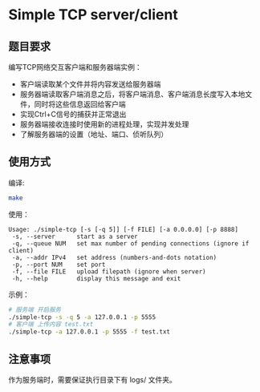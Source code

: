 # Simple TCP server/client

## 题目要求

编写TCP网络交互客户端和服务器端实例：

- 客户端读取某个文件并将内容发送给服务器端
- 服务器端读取客户端消息之后，将客户端消息、客户端消息长度写入本地文件，同时将这些信息返回给客户端
- 实现Ctrl+C信号的捕获并正常退出
- 服务器端接收连接时使用新的进程处理，实现并发处理
- 了解服务器端的设置（地址、端口、侦听队列）

## 使用方式

编译:

```bash
make
```

使用：

```text
Usage: ./simple-tcp [-s [-q 5]] [-f FILE] [-a 0.0.0.0] [-p 8888]
 -s, --server      start as a server
 -q, --queue NUM   set max number of pending connections (ignore if client)
 -a, --addr IPv4   set address (numbers-and-dots notation)
 -p, --port NUM    set port
 -f, --file FILE   upload filepath (ignore when server)
 -h, --help        display this message and exit
```

示例：

```bash
# 服务端 开启服务
./simple-tcp -s -q 5 -a 127.0.0.1 -p 5555
# 客户端 上传内容 test.txt
./simple-tcp -a 127.0.0.1 -p 5555 -f test.txt
```

## 注意事项

作为服务端时，需要保证执行目录下有 logs/ 文件夹。
